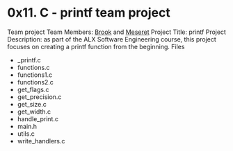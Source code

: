 # 0x11. C - printf team project

Team project
Team Members: [Brook](https://github.com/brook-g) and [Meseret](https://github.com/Yalemzewd1221)
Project Title: printf
Project Description: as part of the ALX Software Engineering course, this project focuses on creating a printf function from the beginning.
Files
- _printf.c
- functions.c
- functions1.c
- functions2.c
- get_flags.c
- get_precision.c
- get_size.c
- get_width.c
- handle_print.c
- main.h
- utils.c
- write_handlers.c
